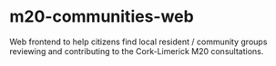 # m20-communities-web
Web frontend to help citizens find local resident / community groups reviewing and contributing to the Cork-Limerick M20 consultations.
